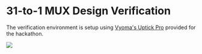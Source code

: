 # 31-to-1 MUX Design Verification

The verification environment is setup using [Vyoma's Uptick Pro](https://vyomasystems.com) provided for the hackathon.

![](https://photos.app.goo.gl/FgAoF454BdQCqXM87)